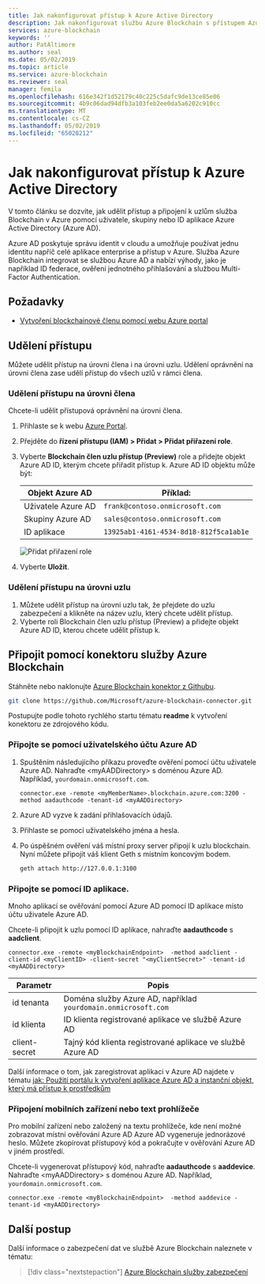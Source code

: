```yaml
---
title: Jak nakonfigurovat přístup k Azure Active Directory
description: Jak nakonfigurovat službu Azure Blockchain s přístupem Azure Active Directory
services: azure-blockchain
keywords: ''
author: PatAltimore
ms.author: seal
ms.date: 05/02/2019
ms.topic: article
ms.service: azure-blockchain
ms.reviewer: seal
manager: femila
ms.openlocfilehash: 616e342f1d52179c40c225c5dafc9de13ce85e06
ms.sourcegitcommit: 4b9c06dad94dfb3a103feb2ee0da5a6202c910cc
ms.translationtype: MT
ms.contentlocale: cs-CZ
ms.lasthandoff: 05/02/2019
ms.locfileid: "65028212"
---
```

# <a name="how-to-configure-azure-active-directory-access"></a>Jak nakonfigurovat přístup k Azure Active Directory

V tomto článku se dozvíte, jak udělit přístup a připojení k uzlům služba Blockchain v Azure pomocí uživatele, skupiny nebo ID aplikace Azure Active Directory (Azure AD).

Azure AD poskytuje správu identit v cloudu a umožňuje používat jednu identitu napříč celé aplikace enterprise a přístup v Azure. Služba Azure Blockchain integrovat se službou Azure AD a nabízí výhody, jako je například ID federace, ověření jednotného přihlašování a službou Multi-Factor Authentication.

## <a name="prerequisites"></a>Požadavky

* [Vytvoření blockchainové členu pomocí webu Azure portal](create-member.md)

## <a name="grant-access"></a>Udělení přístupu

Můžete udělit přístup na úrovni člena i na úrovni uzlu. Udělení oprávnění na úrovni člena zase udělí přístup do všech uzlů v rámci člena.

### <a name="grant-member-level-access"></a>Udělení přístupu na úrovni člena

Chcete-li udělit přístupová oprávnění na úrovni člena.

1. Přihlaste se k webu [Azure Portal](https://portal.azure.com).
1. Přejděte do **řízení přístupu (IAM) > Přidat > Přidat přiřazení role**.
1. Vyberte **Blockchain člen uzlu přístup (Preview)** role a přidejte objekt Azure AD ID, kterým chcete přiřadit přístup k. Azure AD ID objektu může být:

    | Objekt Azure AD | Příklad: |
    |-----------------|---------|
    | Uživatele Azure AD   | `frank@contoso.onmicrosoft.com` |
    | Skupiny Azure AD  | `sales@contoso.onmicrosoft.com` |
    | ID aplikace  | `13925ab1-4161-4534-8d18-812f5ca1ab1e` |

    ![Přidat přiřazení role](./media/configure-aad/add-role-assignment.png)

1. Vyberte **Uložit**.

### <a name="grant-node-level-access"></a>Udělení přístupu na úrovni uzlu

1. Můžete udělit přístup na úrovni uzlu tak, že přejdete do uzlu zabezpečení a klikněte na název uzlu, který chcete udělit přístup.
1. Vyberte roli Blockchain člen uzlu přístup (Preview) a přidejte objekt Azure AD ID, kterou chcete udělit přístup k. 

## <a name="connect-using-azure-blockchain-connector"></a>Připojit pomocí konektoru služby Azure Blockchain

Stáhněte nebo naklonujte [Azure Blockchain konektor z Githubu](https://github.com/Microsoft/azure-blockchain-connector/).

```bash
git clone https://github.com/Microsoft/azure-blockchain-connector.git
```

Postupujte podle tohoto rychlého startu tématu **readme** k vytvoření konektoru ze zdrojového kódu.

### <a name="connect-using-an-azure-ad-user-account"></a>Připojte se pomocí uživatelského účtu Azure AD

1. Spuštěním následujícího příkazu proveďte ověření pomocí účtu uživatele Azure AD. Nahraďte \<myAADDirectory\> s doménou Azure AD. Například, `yourdomain.onmicrosoft.com`.

    ```
    connector.exe -remote <myMemberName>.blockchain.azure.com:3200 -method aadauthcode -tenant-id <myAADDirectory> 
    ```

1. Azure AD vyzve k zadání přihlašovacích údajů.
1. Přihlaste se pomocí uživatelského jména a hesla.
1. Po úspěšném ověření váš místní proxy server připojí k uzlu blockchain. Nyní můžete připojit váš klient Geth s místním koncovým bodem.

    ```bash
    geth attach http://127.0.0.1:3100
    ```

### <a name="connect-using-an-application-id"></a>Připojte se pomocí ID aplikace.

Mnoho aplikací se ověřování pomocí Azure AD pomocí ID aplikace místo účtu uživatele Azure AD.

Chcete-li připojit k uzlu pomocí ID aplikace, nahraďte **aadauthcode** s **aadclient**.

```
connector.exe -remote <myBlockchainEndpoint>  -method aadclient -client-id <myClientID> -client-secret "<myClientSecret>" -tenant-id <myAADDirectory>
```

| Parametr | Popis |
|-----------|-------------|
| id tenanta | Doména služby Azure AD, například `yourdomain.onmicrosoft.com`
| id klienta | ID klienta registrované aplikace ve službě Azure AD
| client-secret | Tajný kód klienta registrované aplikace ve službě Azure AD

Další informace o tom, jak zaregistrovat aplikaci v Azure AD najdete v tématu [jak: Použití portálu k vytvoření aplikace Azure AD a instanční objekt, který má přístup k prostředkům](../../active-directory/develop/howto-create-service-principal-portal.md)

### <a name="connect-a-mobile-device-or-text-browser"></a>Připojení mobilních zařízení nebo text prohlížeče

Pro mobilní zařízení nebo založený na textu prohlížeče, kde není možné zobrazovat místní ověřování Azure AD Azure AD vygeneruje jednorázové heslo. Můžete zkopírovat přístupový kód a pokračujte v ověřování Azure AD v jiném prostředí.

Chcete-li vygenerovat přístupový kód, nahraďte **aadauthcode** s **aaddevice**. Nahraďte \<myAADDirectory\> s doménou Azure AD. Například, `yourdomain.onmicrosoft.com`.

```
connector.exe -remote <myBlockchainEndpoint>  -method aaddevice -tenant-id <myAADDirectory>
```

## <a name="next-steps"></a>Další postup

Další informace o zabezpečení dat ve službě Azure Blockchain naleznete v tématu:

> [!div class="nextstepaction"]
> [Azure Blockchain služby zabezpečení](data-security.md)